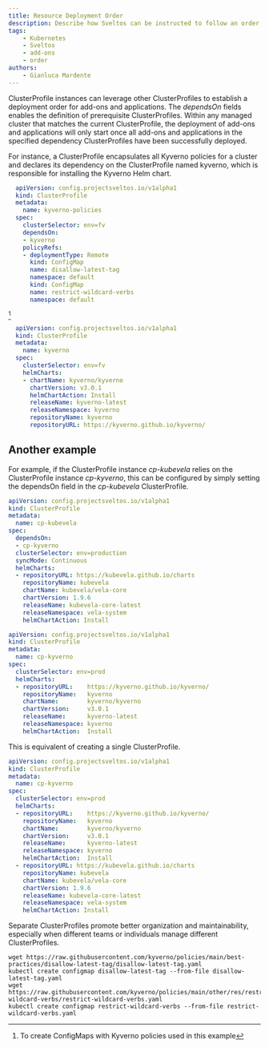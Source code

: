 ```yaml
---
title: Resource Deployment Order
description: Describe how Sveltos can be instructed to follow an order when deploying resources
tags:
    - Kubernetes
    - Sveltos
    - add-ons
    - order
authors:
    - Gianluca Mardente
---
```


ClusterProfile instances can leverage other ClusterProfiles to establish a deployment order for add-ons and applications. The *dependsOn* fields enables the definition of prerequisite ClusterProfiles. Within any managed cluster that matches the current ClusterProfile, the deployment of add-ons and applications will only start once all add-ons and applications in the specified dependency ClusterProfiles have been successfully deployed.

 For instance, a ClusterProfile encapsulates all Kyverno policies for a cluster and declares its dependency on the ClusterProfile named kyverno, which is responsible for installing the Kyverno Helm chart.

```yaml
  apiVersion: config.projectsveltos.io/v1alpha1
  kind: ClusterProfile
  metadata:
    name: kyverno-policies
  spec:
    clusterSelector: env=fv
    dependsOn:
    - kyverno
    policyRefs:
    - deploymentType: Remote
      kind: ConfigMap
      name: disallow-latest-tag
      namespace: default
      kind: ConfigMap
      name: restrict-wildcard-verbs
      namespace: default
```
[^1]

```yaml
  apiVersion: config.projectsveltos.io/v1alpha1
  kind: ClusterProfile
  metadata:
    name: kyverno
  spec:
    clusterSelector: env=fv
    helmCharts:
    - chartName: kyverno/kyverno
      chartVersion: v3.0.1
      helmChartAction: Install
      releaseName: kyverno-latest
      releaseNamespace: kyverno
      repositoryName: kyverno
      repositoryURL: https://kyverno.github.io/kyverno/
```

## Another example

For example, if the ClusterProfile instance *cp-kubevela* relies on the ClusterProfile instance *cp-kyverno*, this can be configured by simply setting the dependsOn field in the *cp-kubevela* ClusterProfile.

```yaml
apiVersion: config.projectsveltos.io/v1alpha1
kind: ClusterProfile 
metadata: 
  name: cp-kubevela
spec:
  dependsOn:
  - cp-kyverno
  clusterSelector: env=production
  syncMode: Continuous
  helmCharts:
  - repositoryURL: https://kubevela.github.io/charts
    repositoryName: kubevela
    chartName: kubevela/vela-core
    chartVersion: 1.9.6
    releaseName: kubevela-core-latest
    releaseNamespace: vela-system
    helmChartAction: Install
```

```yaml
apiVersion: config.projectsveltos.io/v1alpha1
kind: ClusterProfile
metadata:
  name: cp-kyverno
spec:
  clusterSelector: env=prod
  helmCharts:
  - repositoryURL:    https://kyverno.github.io/kyverno/
    repositoryName:   kyverno
    chartName:        kyverno/kyverno
    chartVersion:     v3.0.1
    releaseName:      kyverno-latest
    releaseNamespace: kyverno
    helmChartAction:  Install
```

This is equivalent of creating a single ClusterProfile. 

```yaml
apiVersion: config.projectsveltos.io/v1alpha1
kind: ClusterProfile
metadata:
  name: cp-kyverno
spec:
  clusterSelector: env=prod
  helmCharts:
  - repositoryURL:    https://kyverno.github.io/kyverno/
    repositoryName:   kyverno
    chartName:        kyverno/kyverno
    chartVersion:     v3.0.1
    releaseName:      kyverno-latest
    releaseNamespace: kyverno
    helmChartAction:  Install
  - repositoryURL: https://kubevela.github.io/charts
    repositoryName: kubevela
    chartName: kubevela/vela-core
    chartVersion: 1.9.6
    releaseName: kubevela-core-latest
    releaseNamespace: vela-system
    helmChartAction: Install
```

Separate ClusterProfiles promote better organization and maintainability, especially when different teams or individuals manage different ClusterProfiles.

[^1]: To create ConfigMaps with Kyverno policies used in this example
```
wget https://raw.githubusercontent.com/kyverno/policies/main/best-practices/disallow-latest-tag/disallow-latest-tag.yaml
kubectl create configmap disallow-latest-tag --from-file disallow-latest-tag.yaml
wget https://raw.githubusercontent.com/kyverno/policies/main/other/res/restrict-wildcard-verbs/restrict-wildcard-verbs.yaml
kubectl create configmap restrict-wildcard-verbs --from-file restrict-wildcard-verbs.yaml
```
